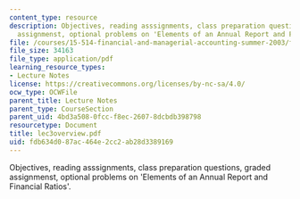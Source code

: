 ```yaml
---
content_type: resource
description: Objectives, reading asssignments, class preparation questions, graded
  assignmenst, optional problems on 'Elements of an Annual Report and Financial Ratios'.
file: /courses/15-514-financial-and-managerial-accounting-summer-2003/fdb634d087ac464e2cc2ab28d3389169_lec3overview.pdf
file_size: 34163
file_type: application/pdf
learning_resource_types:
- Lecture Notes
license: https://creativecommons.org/licenses/by-nc-sa/4.0/
ocw_type: OCWFile
parent_title: Lecture Notes
parent_type: CourseSection
parent_uid: 4bd3a508-0fcc-f8ec-2607-8dcbdb398798
resourcetype: Document
title: lec3overview.pdf
uid: fdb634d0-87ac-464e-2cc2-ab28d3389169
---
```

Objectives, reading asssignments, class preparation questions, graded assignmenst, optional problems on 'Elements of an Annual Report and Financial Ratios'.